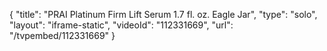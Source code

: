 {
    "title": "PRAI Platinum Firm   Lift Serum 1.7 fl. oz.  Eagle Jar",
    "type": "solo",
    "layout": "iframe-static",
    "videoId": "112331669",
    "url": "\/tvpembed\/112331669"
}